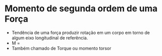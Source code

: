 #  Momento de segunda ordem de uma Força
- Tendência de uma força produzir rotação em um corpo em torno de algum eixo longitudinal de referência.
- M = 
- Também chamado de Torque ou momento torsor
